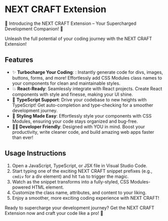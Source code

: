 # NEXT CRAFT Extension

🚀 Introducing the NEXT CRAFT Extension – Your Supercharged Development Companion! 🚀

Unleash the full potential of your coding journey with the NEXT CRAFT Extension!

## Features

- ✨ **Turbocharge Your Coding**: : Instantly generate code for divs, images, buttons, forms, and more! Effortlessly add CSS Modules class names to your components for clean and maintainable styles.
- 💥 **React-Ready**: Seamlessly integrate with React projects. Create React components with style and finesse, making your UI shine.
- 🚗 **TypeScript Support**: Drive your codebase to new heights with TypeScript! Get auto-completion and type-checking for a smoother development journey.
- 🎨 **Styling Made Easy**: Effortlessly style your components with CSS Modules, ensuring your code stays organized and bug-free.
- 👩‍💻 **Developer Friendly**: Designed with YOU in mind. Boost your productivity, write cleaner code, and build amazing web apps faster than ever!

## Usage Instructions

1. Open a JavaScript, TypeScript, or JSX file in Visual Studio Code.
2. Start typing one of the exciting NEXT CRAFT snippet prefixes (e.g., `cmdiv` for a div element) and hit `Tab` to trigger the magic.
3. Watch as the snippet transforms into a fully-styled, CSS Modules-powered HTML element.
4. Customize the class name, attributes, and content to your liking.
5. Enjoy a smoother, more exciting coding experience with NEXT CRAFT!

Ready to supercharge your development journey? Get the NEXT CRAFT Extension now and craft your code like a pro! 🚀
